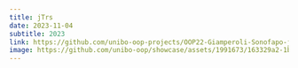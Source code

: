 ```yaml
---
title: jTrs
date: 2023-11-04
subtitle: 2023
link: https://github.com/unibo-oop-projects/OOP22-Giamperoli-Sonofapo-jtrs/raw/main/jtrs-all.jar
image: https://github.com/unibo-oop/showcase/assets/1991673/163329a2-1bd6-41ff-8f9d-35f119234399
---
```

